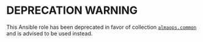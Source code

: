 # DEPRECATION WARNING
This Ansible role has been deprecated in favor of collection [`almaops.common`](https://github.com/almaops/ansible-collection-common/tree/master/roles/ct_kafka) and is advised to be used instead.
